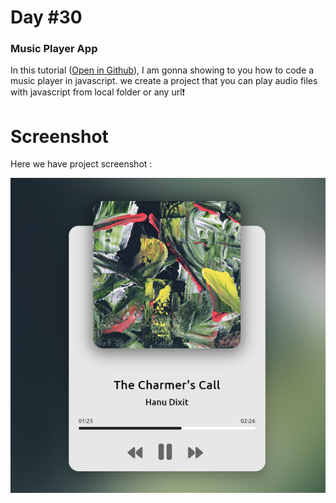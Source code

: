 # Day #30

### Music Player App
In this tutorial ([Open in Github](https://github.com/Maitomanito)),  I am gonna showing to you how to code a music player in javascript. we create a project that you can play audio files with javascript from local folder or any url❗️

# Screenshot
Here we have project screenshot :

![screenshot](screenshot.jpg)